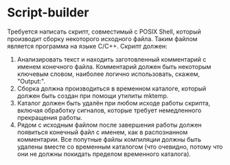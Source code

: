 # Script-builder
Требуется написать скрипт, совместимый с POSIX Shell, который производит сборку некоторого исходного файла. Таким файлом является программа на языке C/C++. Скрипт должен:

 1. Анализировать текст и находить заготовленный комментарий с именем конечного файла. Комментарий должен быть некоторым ключевым словом, наиболее логично использовать, скажем, "Output:".
 2. Сборка должна производиться в временном каталоге, который должен быть создан при помощи утилиты mktemp.
 3. Каталог должен быть удалён при любом исходе работы скрипта, включая обработку сигналов, которые требует немедленного прекращения работы.
 4. Рядом с исходным файлом после завершения работы должен появиться конечный файл с именем, как в распознанном комментарии. Все попутные файлы компиляции должны быть удалены вместе со временным каталогом (что очевидно, потому что они не должны покидать пределом временного каталога).
